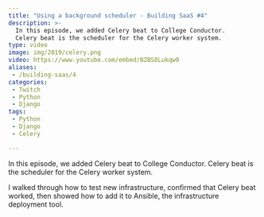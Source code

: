 ```yaml
---
title: "Using a background scheduler - Building SaaS #4"
description: >-
  In this episode, we added Celery beat to College Conductor.
  Celery beat is the scheduler for the Celery worker system.
type: video
image: img/2019/celery.png
video: https://www.youtube.com/embed/BZBS8Lukqw0
aliases:
 - /building-saas/4
categories:
 - Twitch
 - Python
 - Django
tags:
 - Python
 - Django
 - Celery

---
```


In this episode, we added Celery beat to College Conductor.
Celery beat is the scheduler for the Celery worker system.

I walked through how to test new infrastructure,
confirmed that Celery beat worked,
then showed how to add it to Ansible, the infrastructure deployment tool.
